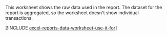 This worksheet shows the raw data used in the report. The dataset for the report is aggregated, so the worksheet doesn't show individual transactions.

[!INCLUDE [excel-reports-data-worksheet-use-it-for](excel-reports-data-worksheet-use-it-for.md)]